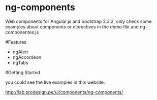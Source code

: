 # ng-components

Web components for Angular.js and bootstrap 2.3.2, only check some examples about components or diorectives in the demo file and ng-componentes.js

#Features

- ngAlert
- ngAccordeon
- ngTabs

#Getting Started

you could see the live examples in this website:

http://lab.prodesign.pe/ui/components/ng-components/

